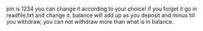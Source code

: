 pin is 1234 you can change it according to your choice! if you forget it go in readfile.txt and change it.
balance will add up as you deposit and minus till you withdraw, you can not withdraw more than what is in balance.
